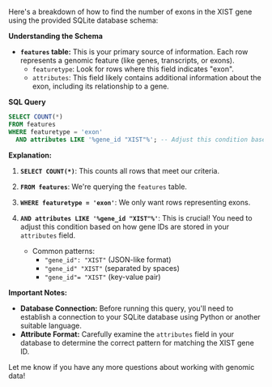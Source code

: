 Here's a breakdown of how to find the number of exons in the XIST gene using the provided SQLite database schema:

**Understanding the Schema**

* **`features` table:** This is your primary source of information. Each row represents a genomic feature (like genes, transcripts, or exons).  
    * `featuretype`: Look for rows where this field indicates "exon".
    * `attributes`: This field likely contains additional information about the exon, including its relationship to a gene.

**SQL Query**

```sql
SELECT COUNT(*) 
FROM features
WHERE featuretype = 'exon'
  AND attributes LIKE '%gene_id "XIST"%'; -- Adjust this condition based on how gene IDs are stored in your attributes field
```

**Explanation:**

1. **`SELECT COUNT(*)`**: This counts all rows that meet our criteria.
2. **`FROM features`**: We're querying the `features` table.
3. **`WHERE featuretype = 'exon'`**:  We only want rows representing exons.
4. **`AND attributes LIKE '%gene_id "XIST"%'`**: This is crucial! You need to adjust this condition based on how gene IDs are stored in your `attributes` field. 

   * Common patterns:
      * `"gene_id": "XIST"` (JSON-like format)
      * `"gene_id" "XIST"` (separated by spaces)
      * `"gene_id"= "XIST"` (key-value pair)

**Important Notes:**

* **Database Connection:** Before running this query, you'll need to establish a connection to your SQLite database using Python or another suitable language.
* **Attribute Format:** Carefully examine the `attributes` field in your database to determine the correct pattern for matching the XIST gene ID.



Let me know if you have any more questions about working with genomic data!